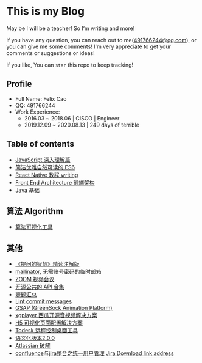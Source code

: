 # This is my Blog

May be I will be a teacher! So I‘m writing and more!

If you have any question, you can reach out to me(491766244@qq.com), or you can give me some comments! I'm very appreciate to get your comments or suggestions or ideas!

If you like, You can `star` this repo to keep tracking! 

## Profile
- Full Name: Felix Cao
- QQ: 491766244
- Work Experience:
    - 2016.03 ~ 2018.06 | CISCO | Engineer
    - 2019.12.09 ~ 2020.08.13 | 249 days of terrible 

## Table of contents

- [JavaScript 深入理解篇](https://github.com/felix-cao/Blog/blob/master/JavaScript.md)
- [简洁优雅自然可读的 ES6](https://github.com/felix-cao/Blog/blob/master/ES6.md)
- [React Native 教程 writing](https://github.com/felix-cao/Blog/blob/master/react-native-tutorial.md)
- [Front End Architecture 前端架构](https://github.com/felix-cao/Blog/blob/master/architecture-front-end.md)
- [Java 基础](https://github.com/felix-cao/Blog/blob/master/java.md)

## 算法 Algorithm
- [算法可视化工具](http://algorithm-visualizer.org)

## 其他
- [《提问的智慧》精读注解版](https://hacpai.com/article/1536377163156)
- [mailinator](https://www.mailinator.com/), 无需账号密码的临时邮箱
- [ZOOM 视频会议](https://zoom.us/pricing)
- [开源公共的 API 合集](https://github.com/toddmotto/public-apis)
- [壹题汇总](https://github.com/Advanced-Frontend/Daily-Interview-Question)
- [Lint commit messages](https://github.com/conventional-changelog/commitlint)
- [GSAP (GreenSock Animation Platform)](https://github.com/greensock/GSAP)
- [xgplayer 西瓜开源音视频解决方案](https://github.com/bytedance/xgplayer)
- [H5 可视化页面配置解决方案](https://github.com/MrXujiang/h5-Dooring)
- [Todesk 远程控制桌面工具](https://www.todesk.com/)
- [语义化版本2.0.0](https://semver.org/lang/zh-CN/)
- [Atlassian 破解](https://www.dqzboy.com/atlassian%e5%85%a8%e5%ae%b6%e6%a1%b6%e4%bb%a5%e5%8f%8a%e6%8f%92%e4%bb%b6%e7%a0%b4%e8%a7%a3%e8%af%a6%e7%bb%86%e6%95%99%e7%a8%8b)
- [confluence与jira整合之统一用户管理](https://www.dqzboy.com/confluence%e4%b8%8ejira%e6%95%b4%e5%90%88%e4%b9%8b%e7%bb%9f%e4%b8%80%e7%94%a8%e6%88%b7%e7%ae%a1%e7%90%86) [Jira Download link address](https://www.atlassian.com/software/jira/update)
